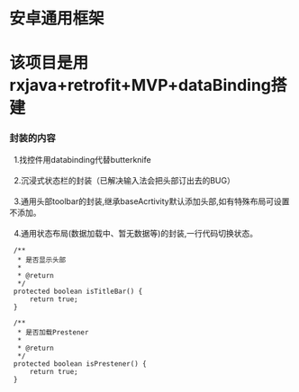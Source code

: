 # 安卓通用框架

# 该项目是用rxjava+retrofit+MVP+dataBinding搭建

### 封装的内容
   1.找控件用databinding代替butterknife<br>  
   2.沉浸式状态栏的封装（已解决输入法会把头部订出去的BUG）<br>  
   3.通用头部toolbar的封装,继承baseAcrtivity默认添加头部,如有特殊布局可设置不添加。<br>  
   4.通用状态布局(数据加载中、暂无数据等)的封装,一行代码切换状态。
   
   
   ```
    /**
     * 是否显示头部
     *
     * @return
     */
    protected boolean isTitleBar() {
        return true;
    }

    /**
     * 是否加载Prestener
     *
     * @return
     */
    protected boolean isPrestener() {
        return true;
    }
   ```
   

